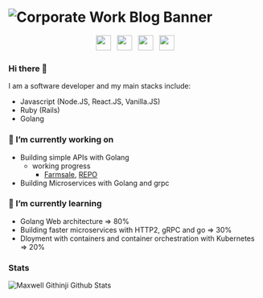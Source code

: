 # ![Corporate Work Blog Banner](https://user-images.githubusercontent.com/11288990/89025374-659e0580-d32f-11ea-8c2a-61855fad2046.png)

<p align='center'>
<a href="https://dev.to/maxwellgithinji"><img height="30" src="https://user-images.githubusercontent.com/11288990/89025817-27551600-d330-11ea-95a6-1357b3407f9f.png"></a>&nbsp;&nbsp;
<a href="https://twitter.com/bitz117"><img height="30" src="https://user-images.githubusercontent.com/11288990/89025732-0e4c6500-d330-11ea-8678-43df252f7c65.jpeg"></a>&nbsp;&nbsp;
<a href="https://medium.com/@githinjimaxwell"><img height="30" src="https://user-images.githubusercontent.com/11288990/89025701-01c80c80-d330-11ea-8084-b766e755f904.png"></a>&nbsp;&nbsp;
<a href="https://www.linkedin.com/in/maxwell-githinji-681827114/"><img height="30" src="https://user-images.githubusercontent.com/11288990/89025717-08ef1a80-d330-11ea-90a1-83f2c56b618e.png"></a>
</p>

### Hi there 👋

I am a software developer and my main stacks include:
- Javascript (Node.JS, React.JS, Vanilla.JS)
- Ruby (Rails)
- Golang

### 🔭 I’m currently working on

- Building simple APIs with Golang
  - working progress 
    - [Farmsale](https://farmsaledev.herokuapp.com/swagger/index.html), [REPO](https://github.com/maxwellgithinji/farmsale_backend)
- Building Microservices with Golang and grpc

### 🌱 I’m currently learning

 - Golang Web architecture => 80%
 - Building faster microservices with HTTP2, gRPC and go => 30%
 - Dloyment with containers and container orchestration with Kubernetes => 20%
 
 ### Stats
 
 ![Maxwell Githinji Github Stats](https://github-readme-stats.vercel.app/api?username=maxwellgithinji&show_icons=true&theme=radical)


<!--
**maxwellgithinji/maxwellgithinji** is a ✨ _special_ ✨ repository because its `README.md` (this file) appears on your GitHub profile.

Here are some ideas to get you started:

- 🔭 I’m currently working on ...
- 🌱 I’m currently learning ...
- 👯 I’m looking to collaborate on ...
- 🤔 I’m looking for help with ...
- 💬 Ask me about ...
- 📫 How to reach me: ...
- 😄 Pronouns: ...
- ⚡ Fun fact: ...
-->
